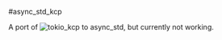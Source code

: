 #async_std_kcp

A port of ![tokio_kcp](https://github.com/Matrix-Zhang/tokio_kcp) to async_std, but currently not working.
